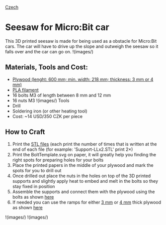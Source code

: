 [Czech](README.cs.md)

# Seesaw for Micro:Bit car
This 3D printed seesaw is made for being used as a obstacle for Micro:Bit cars. The car will have to drive up the slope and outweigh the seesaw so it falls over and the car can go on.
!(images/)

## Materials, Tools and Cost:
- [Plywood (lenght: 600 mm; min. width: 218 mm; thickness: 3 mm or 4 mm)](https://www.bauhaus.cz/preklizka-22390413)
- [PLA filament](https://www.aliexpress.com/item/4000114755159.html?spm=a2g0o.productlist.main.17.2e0466f00sQgdl&algo_pvid=ac7817f2-3742-4b51-82fc-4d611a10a58c&algo_exp_id=ac7817f2-3742-4b51-82fc-4d611a10a58c-8&pdp_npi=3%40dis%21USD%2162.91%2137.52%21%21%21%21%21%402100bb6416860029785611094d077e%2112000023989298655%21sea%21CZ%210&curPageLogUid=7ShHP0O5lwcL)
- 16 bolts M3 of length between 8 mm and 12 mm
- 16 nuts M3
!(images/)
Tools
- Drill
- Soldering iron (or other heating tool)
- Cost: ~14 USD/350 CZK per piece

## How to Craft

1. Print the [STL files](STL_files) (each print the number of times that is written at the end of each file (for example: 'Support-LLx2.STL' print 2×)
2. Print the BoltTemplate.svg on paper, it will greatly help you finding the right spots for preparing holes for your bolts
3. Place the printed papers in the middle of your plywood and mark the spots for you to drill out
4. Once drilled out place the nuts in the holes on top of the 3D printed supports and slightly apply heat to embed and melt in the bolts so they stay fixed in position
5. Assemble the supports and connect them with the plywood using the bolts as shown [here]()
6. If needed you can use the ramps for either [3 mm](STL_files/3mm-ramp.STL) or [4 mm](STL_files/4mm-ramp.STL) thick plywood as shown [here]()

!(images/)
!(images/)
